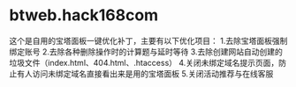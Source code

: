 # btweb.hack168com
 这个是自用的宝塔面板一键优化补丁，主要有以下优化项目：  1.去除宝塔面板强制绑定账号  2.去除各种删除操作时的计算题与延时等待  3.去除创建网站自动创建的垃圾文件（index.html、404.html、.htaccess）  4.关闭未绑定域名提示页面，防止有人访问未绑定域名直接看出来是用的宝塔面板  5.关闭活动推荐与在线客服

